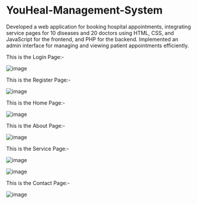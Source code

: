 # YouHeal-Management-System

Developed a web application for booking hospital appointments, integrating service pages for 10 diseases and 20 doctors using HTML, CSS, and JavaScript for the frontend, and PHP for the backend. Implemented an admin interface for managing and viewing patient appointments efficiently.

This is the Login Page:-

![image](https://github.com/user-attachments/assets/58f8bcbd-4932-4cdd-80d9-4a631abb2e3b)

This is the Register Page:-

![image](https://github.com/user-attachments/assets/c7a33e93-bc66-4c6c-8943-ecd191e578ac)

This is the Home Page:-

![image](https://github.com/user-attachments/assets/cc9e9cac-b285-4fde-8928-6ab0cad8867b)

This is the About Page:-

![image](https://github.com/user-attachments/assets/11d9e7bb-4076-4eae-9c01-a299970f35f7)

This is the Service Page:-

![image](https://github.com/user-attachments/assets/194d5e13-2fc6-4e7f-9bff-7a8573d21050)

![image](https://github.com/user-attachments/assets/0ee7a392-be83-483e-9807-b5990178ec32)

This is the Contact Page:- 

![image](https://github.com/user-attachments/assets/079090c7-0b99-48a5-af13-e9da27bfb3ed)
